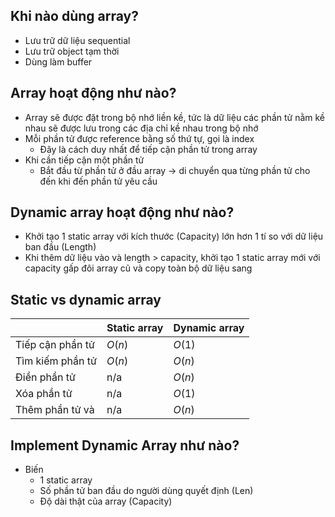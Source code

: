 ## Khi nào dùng array?
- Lưu trữ dữ liệu sequential
- Lưu trữ object tạm thời
- Dùng làm buffer

## Array hoạt động như nào?
- Array sẽ được đặt trong bộ nhớ liền kề, tức là dữ liệu các phần tử nằm kề nhau sẽ được lưu trong các địa chỉ kề nhau trong bộ nhớ
- Mỗi phần tử được reference bằng số thứ tự, gọi là index
	- Đây là cách duy nhất để tiếp cận phần tử trong array
- Khi cần tiếp cận một phần tử
	- Bắt đầu từ phần tử ở đầu array -> di chuyển qua từng phần tử cho đến khi đến phần tử yêu cầu

## Dynamic array hoạt động như nào?
- Khởi tạo 1 static array với kích thước (Capacity) lớn hơn 1 tí so với dữ liệu ban đầu (Length)
- Khi thêm dữ liệu vào và length > capacity, khởi tạo 1 static array mới với capacity gấp đôi array cũ và copy toàn bộ dữ liệu sang

## Static vs dynamic array
|                  | Static array | Dynamic array |
| ---------------- | ------------ | ------------- |
| Tiếp cận phần tử | $O(n)$       | $O(1)$        |
| Tìm kiếm phần tử | $O(n)$       | $O(n)$        |
| Điền phần tử     | n/a          | $O(n)$        |
| Xóa phần tử      | n/a          | $O(1)$        |
| Thêm phần tử và  | n/a          | $O(n)$        |

## Implement Dynamic Array như nào?
- Biến
	- 1 static array
	- Số phần tử ban đầu do người dùng quyết định (Len)
	- Độ dài thật của array (Capacity)